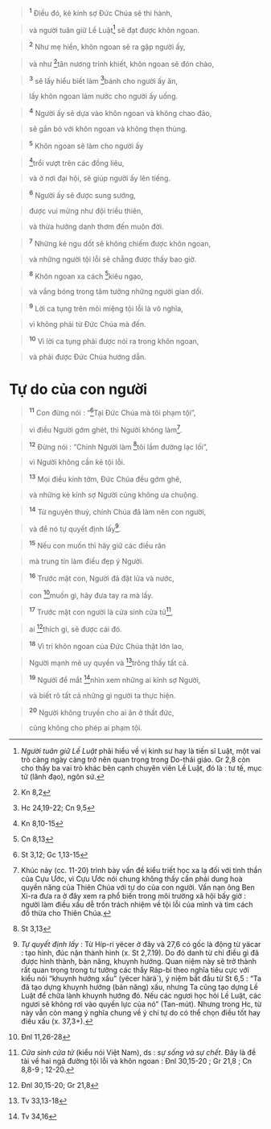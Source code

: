 > <sup><b>1</b></sup> Điều đó, kẻ kính sợ Đức Chúa sẽ thi hành,
>


> và người tuân giữ Lề Luật[^1] sẽ đạt được khôn ngoan.
>


> <sup><b>2</b></sup> Như mẹ hiền, khôn ngoan sẽ ra gặp người ấy,
>


> và như [^1*]tân nương trinh khiết, khôn ngoan sẽ đón chào,
>


> <sup><b>3</b></sup> sẽ lấy hiểu biết làm [^2*]bánh cho người ấy ăn,
>


> lấy khôn ngoan làm nước cho người ấy uống.
>


> <sup><b>4</b></sup> Người ấy sẽ dựa vào khôn ngoan và không chao đảo,
>


> sẽ gắn bó với khôn ngoan và không thẹn thùng.
>


> <sup><b>5</b></sup> Khôn ngoan sẽ làm cho người ấy
>


> [^3*]trổi vượt trên các đồng liêu,
>


> và ở nơi đại hội, sẽ giúp người ấy lên tiếng.
>


> <sup><b>6</b></sup> Người ấy sẽ được sung sướng,
>


> được vui mừng như đội triều thiên,
>


> và thừa hưởng danh thơm đến muôn đời.
>


> <sup><b>7</b></sup> Những kẻ ngu dốt sẽ không chiếm được khôn ngoan,
>


> và những người tội lỗi sẽ chẳng được thấy bao giờ.
>


> <sup><b>8</b></sup> Khôn ngoan xa cách [^4*]kiêu ngạo,
>


> và vắng bóng trong tâm tưởng những người gian dối.
>


> <sup><b>9</b></sup> Lời ca tụng trên môi miệng tội lỗi là vô nghĩa,
>


> vì không phải từ Đức Chúa mà đến.
>


> <sup><b>10</b></sup> Vì lời ca tụng phải được nói ra trong khôn ngoan,
>


> và phải được Đức Chúa hướng dẫn.
>


# Tự do của con người

> <sup><b>11</b></sup> Con đừng nói : “[^5*]Tại Đức Chúa mà tôi phạm tội”,
>


> vì điều Người gớm ghét, thì Người không làm[^2].
>


> <sup><b>12</b></sup> Đừng nói : “Chính Người làm [^6*]tôi lầm đường lạc lối”,
>


> vì Người không cần kẻ tội lỗi.
>


> <sup><b>13</b></sup> Mọi điều kinh tởm, Đức Chúa đều gớm ghê,
>


> và những kẻ kính sợ Người cũng không ưa chuộng.
>


> <sup><b>14</b></sup> Từ nguyên thuỷ, chính Chúa đã làm nên con người,
>


> và để nó tự quyết định lấy[^3].
>


> <sup><b>15</b></sup> Nếu con muốn thì hãy giữ các điều răn
>


> mà trung tín làm điều đẹp ý Người.
>


> <sup><b>16</b></sup> Trước mặt con, Người đã đặt lửa và nước,
>


> con [^7*]muốn gì, hãy đưa tay ra mà lấy.
>


> <sup><b>17</b></sup> Trước mặt con người là cửa sinh cửa tử[^4],
>


> ai [^8*]thích gì, sẽ được cái đó.
>


> <sup><b>18</b></sup> Vì trí khôn ngoan của Đức Chúa thật lớn lao,
>


> Người mạnh mẽ uy quyền và [^9*]trông thấy tất cả.
>


> <sup><b>19</b></sup> Người để mắt [^10*]nhìn xem những ai kính sợ Người,
>


> và biết rõ tất cả những gì người ta thực hiện.
>


> <sup><b>20</b></sup> Người không truyền cho ai ăn ở thất đức,
>


> cũng không cho phép ai phạm tội.
>

[^1]: *Người tuân giữ Lề Luật* phải hiểu về vị kinh sư hay là tiến sĩ Luật, một vai trò càng ngày càng trở nên quan trọng trong Do-thái giáo. Gr 2,8 còn cho thấy ba vai trò khác bên cạnh chuyên viên Lề Luật, đó là : tư tế, mục tử (lãnh đạo), ngôn sứ.
[^2]: Khúc này (cc. 11-20) trình bày vấn đề kiểu triết học xa lạ đối với tinh thần của Cựu Ước, vì Cựu Ước nói chung không thấy cần phải dung hoà quyền năng của Thiên Chúa với tự do của con người. Vấn nạn ông Ben Xi-ra đưa ra ở đây xem ra phổ biến trong môi trường xã hội bấy giờ : người làm điều xấu dễ trốn trách nhiệm về tội lỗi của mình và tìm cách đổ thừa cho Thiên Chúa.
[^3]: *Tự quyết định lấy* : Từ Híp-ri yëcer ở đây và 27,6 có gốc là động từ yäcar : tạo hình, đúc nặn thành hình (x. St 2,7.19). Do đó danh từ chỉ điều gì đã được hình thành, bản năng, khuynh hướng. Quan niệm này sẽ trở thành rất quan trọng trong tư tưởng các thầy Ráp-bi theo nghĩa tiêu cực với kiểu nói “khuynh hướng xấu” (yëcer härä\`), ý niệm bắt đầu từ St 6,5 : “Ta đã tạo dựng khuynh hướng (bản năng) xấu, nhưng Ta cũng tạo dựng Lề Luật để chữa lành khuynh hướng đó. Nếu các ngươi học hỏi Lề Luật, các ngươi sẽ không rơi vào quyền lực của nó” (Tan-mút). Nhưng trong Hc, từ này vẫn còn mang ý nghĩa chung về ý chí tự do có thể chọn điều tốt hay điều xấu (x. 37,3+).
[^4]: *Cửa sinh cửa tử* (kiểu nói Việt Nam), ds : *sự sống và sự chết*. Đây là đề tài về hai ngả đường tội lỗi và khôn ngoan : Đnl 30,15-20 ; Gr 21,8 ; Cn 8,8-9 ; 12-20.
[^1*]: Kn 8,2
[^2*]: Hc 24,19-22; Cn 9,5
[^3*]: Kn 8,10-15
[^4*]: Cn 8,13
[^5*]: St 3,12; Gc 1,13-15
[^6*]: St 3,13
[^7*]: Đnl 11,26-28
[^8*]: Đnl 30,15-20; Gr 21,8
[^9*]: Tv 33,13-18
[^10*]: Tv 34,16